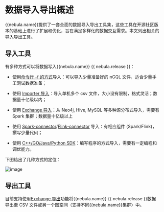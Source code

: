 
# 数据导入导出概述

{{nebula.name}}提供了一套全面的数据导入导出工具集，这些工具在开源社区版本的基础上进行了扩展和优化，旨在满足多样化的数据交互需求。本文列出相关的导入导出工具。
## 导入工具





有多种方式可以将数据写入{{nebula.name}} {{ nebula.release }}：

- 使用[命令行 -f 的方式](../2.quick-start/3.quick-start-on-premise/3.connect-to-nebula-graph.md)导入：可以导入少量准备好的 nGQL 文件，适合少量手工测试数据准备；
  
- 使用 [Importer 导入](use-importer.md)：导入单机多个 csv 文件，大小没有限制，格式灵活；数据量十亿级以内；
- 使用 [Exchange 导入](nebula-exchange/about-exchange/ex-ug-what-is-exchange.md)：从 Neo4j, Hive, MySQL 等多种源分布式导入，需要有 Spark 集群；数据量十亿级以上
- 使用 [Spark-connector](nebula-spark-connector.md)/[Flink-connector](nebula-flink-connector.md) 导入：有相应组件 (Spark/Flink)，撰写少量代码；
- 使用 [C++/GO/Java/Python SDK](../20.appendix/6.eco-tool-version.md)：编写程序的方式导入，需要有一定编程和调优能力。

下图给出了几种方式的定位：

 ![image](https://docs-cdn.nebula-graph.com.cn/figures/write-choice.png)



## 导出工具

目前支持使用[Exchange 导出](nebula-exchange/use-exchange/ex-ug-export-from-nebula.md)功能将{{nebula.name}} {{ nebula.release }}数据导出至 CSV 文件或另一个图空间（支持不同{{nebula.name}}集群）中。

